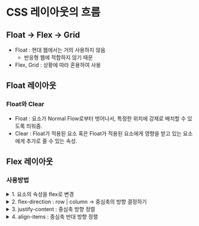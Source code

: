 # CSS 레이아웃의 흐름
## Float → Flex → Grid
- Float : 현대 웹에서는 거의 사용하지 않음
    - 반응형 웹에 적합하지 않기 때문
- Flex, Grid : 상황에 따라 혼용하여 사용

## Float 레이아웃
### Float와 Clear
- Float : 요소가 Normal Flow로부터 벗어나서, 특정한 위치에 강제로 배치할 수 있도록 띄워줌.
- Clear : Float가 적용된 요소 혹은 Float가 적용된 요소에게 영향을 받고 있는 요소에게 추가로 줄 수 있는 속성.

## Flex 레이아웃
### 사용방법

<details>
<summary> 1. 요소의 속성을 flex로 변경</summary>

```css
display : flex
```
- flex-container : "display : flex"가 적용된 요소
- flex-item : flex-container의 자식요소
</details>

<details>
<summary> 2. flex-direction : row | column → 중심축의 방향 결정하기</summary>

- 정렬의 기준이 되는 방향을 결정하는 속성
    - flex-direction : row(기본값)

        <img src="./section1_img/1-1.png" style="width:300px;">
    - flex-direct : column

        <img src="./section1_img/1-2.png" style="height:300px;">
    - 추가적으로, [row-reverse와 column-reverse](https://developer.mozilla.org/en-US/docs/Web/CSS/flex-direction) 속성으로 안에 든 아이템의 순서를 뒤집어주는 속성도 존재함.
</details>

<details>
<summary> 3. justify-content : 중심축 방향 정렬</summary>

- 우선 flex-direction : row 인 상태로 가정하고 진행
- flex-direction을 이용하여 중심축의 방향을 결정했다면, 해당 중심축을 기준으로 아이템들을 실제로 정렬해주어야 함
- justify-content : flex-start(기본값)
    - 컨테이너의 시작점을 기준으로 아이템이 정렬
        <img src="./section1_img/1-3.png">

- justify-content : flex-end
    - flex-start와는 반대로, flex-container의 끝부분을 기준으로 아이템이 정렬
        <img src="./section1_img/1-4.png">

- justify-content : center
    - flex-container의 가운데 지점을 기준으로 아이템이 정렬
        <img src="./section1_img/1-5.png">

- justify-content : space-between
    - flex-container 내 아이템들이 균일한 여백을 두고 배치
    - 양 끝에 있는 아이템은 start와 end에 붙어있어, 해당 부분에는 여백이 존재하지 않음
        <img src="./section1_img/1-6.png">

- justify-content : space-around
    - space-between과 달리 각각의 아이템에 균일한 좌우여백이 들어감
    - 따라서 양 끝에 있는 아이템이 start 또는 end라인과 갖는 여백은, 아이템 간의 여백보다 좁다.
        <img src="./section1_img/1-7.png">

- justify-content : space-evenly
    - space-evenly는 모든 여백의 크기가 균일함
        <img src="./section1_img/1-8.png">
</details>

<details>
<summary> 4. align-items : 중심축 반대 방향 정렬</summary>

<img src="./section1_img/1-13.jpg">

- 현재 중심축 방향은 "flex-direction : row" 로, 가로방향! 그렇다면 align-items는 중심축의 반대방향인 세로방향을 정렬해준다.
- **※주의※** : align-items는 `flex-item이 한 줄 일때` 우선 적용! 두 줄 이상일 때에는 `align-content`라는 다른 속성을 사용해야 한다.
- **※주의2※** : flex-direction이 바뀌면 중심축의 방향이 바뀐다! 중심축의 방향이 바뀌면, `justify-content와 align-item의 정렬 방향`도 함께 바뀌게 된다.
- align-items : stretch(기본값)
    - 아이템의 실제 사이즈가 어떻든간에, 아이템을 쭉쭉 늘려서 container영역을 꽉 채워줌

        <img src="./section1_img/1-9.png">
- align-items : flex-start
    - container의 시작점을 기준으로 정렬

        <img src="./section1_img/1-10.png">
- align-items : flex-end
    - container의 끝지점을 기준으로 정렬

        <img src="./section1_img/1-11.png">
- align-items : center
    - 중앙을 기준으로 정렬

        <img src="./section1_img/1-12.png">
</details>


